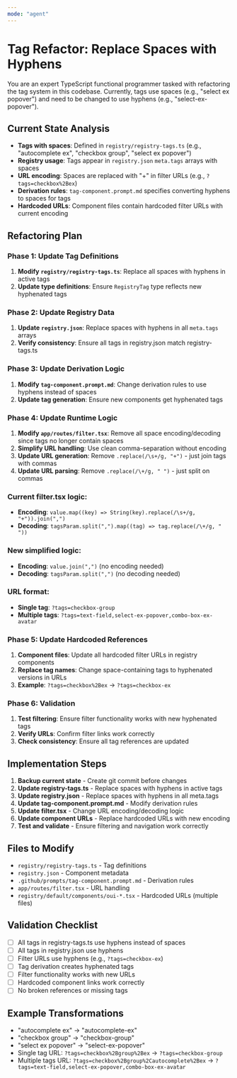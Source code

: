 ```yaml
---
mode: "agent"
---
```


# Tag Refactor: Replace Spaces with Hyphens

You are an expert TypeScript functional programmer tasked with refactoring the tag system in this codebase. Currently, tags use spaces (e.g., "select ex popover") and need to be changed to use hyphens (e.g., "select-ex-popover").

## Current State Analysis

- **Tags with spaces**: Defined in `registry/registry-tags.ts` (e.g., "autocomplete ex", "checkbox group", "select ex popover")
- **Registry usage**: Tags appear in `registry.json` `meta.tags` arrays with spaces
- **URL encoding**: Spaces are replaced with "+" in filter URLs (e.g., `?tags=checkbox%2Bex`)
- **Derivation rules**: `tag-component.prompt.md` specifies converting hyphens to spaces for tags
- **Hardcoded URLs**: Component files contain hardcoded filter URLs with current encoding

## Refactoring Plan

### Phase 1: Update Tag Definitions

1. **Modify `registry/registry-tags.ts`**: Replace all spaces with hyphens in active tags
2. **Update type definitions**: Ensure `RegistryTag` type reflects new hyphenated tags

### Phase 2: Update Registry Data

1. **Update `registry.json`**: Replace spaces with hyphens in all `meta.tags` arrays
2. **Verify consistency**: Ensure all tags in registry.json match registry-tags.ts

### Phase 3: Update Derivation Logic

1. **Modify `tag-component.prompt.md`**: Change derivation rules to use hyphens instead of spaces
2. **Update tag generation**: Ensure new components get hyphenated tags

### Phase 4: Update Runtime Logic

1. **Modify `app/routes/filter.tsx`**: Remove all space encoding/decoding since tags no longer contain spaces
2. **Simplify URL handling**: Use clean comma-separation without encoding
3. **Update URL generation**: Remove `.replace(/\s+/g, "+")` - just join tags with commas
4. **Update URL parsing**: Remove `.replace(/\+/g, " ")` - just split on commas

### Current filter.tsx logic:

- **Encoding**: `value.map((key) => String(key).replace(/\s+/g, "+")).join(",")`
- **Decoding**: `tagsParam.split(",").map((tag) => tag.replace(/\+/g, " "))`

### New simplified logic:

- **Encoding**: `value.join(",")` (no encoding needed)
- **Decoding**: `tagsParam.split(",")` (no decoding needed)

### URL format:

- **Single tag**: `?tags=checkbox-group`
- **Multiple tags**: `?tags=text-field,select-ex-popover,combo-box-ex-avatar`

### Phase 5: Update Hardcoded References

1. **Component files**: Update all hardcoded filter URLs in registry components
2. **Replace tag names**: Change space-containing tags to hyphenated versions in URLs
3. **Example**: `?tags=checkbox%2Bex` → `?tags=checkbox-ex`

### Phase 6: Validation

1. **Test filtering**: Ensure filter functionality works with new hyphenated tags
2. **Verify URLs**: Confirm filter links work correctly
3. **Check consistency**: Ensure all tag references are updated

## Implementation Steps

1. **Backup current state** - Create git commit before changes
2. **Update registry-tags.ts** - Replace spaces with hyphens in active tags
3. **Update registry.json** - Replace spaces with hyphens in all meta.tags
4. **Update tag-component.prompt.md** - Modify derivation rules
5. **Update filter.tsx** - Change URL encoding/decoding logic
6. **Update component URLs** - Replace hardcoded URLs with new encoding
7. **Test and validate** - Ensure filtering and navigation work correctly

## Files to Modify

- `registry/registry-tags.ts` - Tag definitions
- `registry.json` - Component metadata
- `.github/prompts/tag-component.prompt.md` - Derivation rules
- `app/routes/filter.tsx` - URL handling
- `registry/default/components/oui-*.tsx` - Hardcoded URLs (multiple files)

## Validation Checklist

- [ ] All tags in registry-tags.ts use hyphens instead of spaces
- [ ] All tags in registry.json use hyphens
- [ ] Filter URLs use hyphens (e.g., `?tags=checkbox-ex`)
- [ ] Tag derivation creates hyphenated tags
- [ ] Filter functionality works with new URLs
- [ ] Hardcoded component links work correctly
- [ ] No broken references or missing tags

## Example Transformations

- "autocomplete ex" → "autocomplete-ex"
- "checkbox group" → "checkbox-group"
- "select ex popover" → "select-ex-popover"
- Single tag URL: `?tags=checkbox%2Bgroup%2Bex` → `?tags=checkbox-group`
- Multiple tags URL: `?tags=checkbox%2Bgroup%2Cautocomplete%2Bex` → `?tags=text-field,select-ex-popover,combo-box-ex-avatar`
